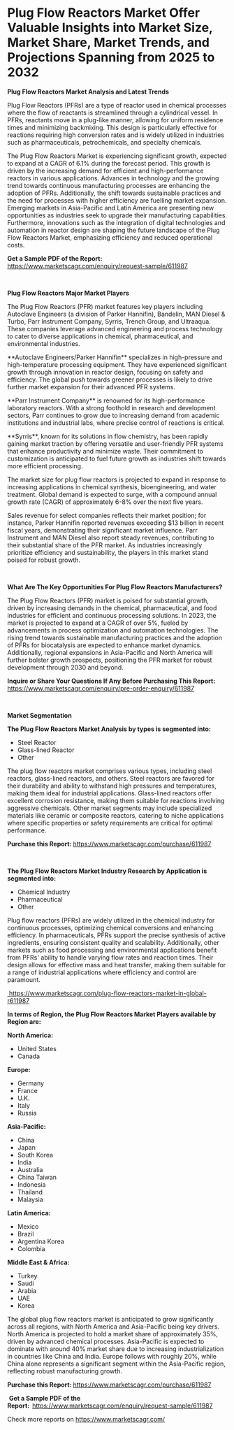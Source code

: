 <p><h1>Plug Flow Reactors Market Offer Valuable Insights into Market Size, Market Share, Market Trends, and Projections Spanning from 2025 to 2032</h1></p><p><strong>Plug Flow Reactors Market Analysis and Latest Trends</strong></p>
<p><p>Plug Flow Reactors (PFRs) are a type of reactor used in chemical processes where the flow of reactants is streamlined through a cylindrical vessel. In PFRs, reactants move in a plug-like manner, allowing for uniform residence times and minimizing backmixing. This design is particularly effective for reactions requiring high conversion rates and is widely utilized in industries such as pharmaceuticals, petrochemicals, and specialty chemicals.</p><p>The Plug Flow Reactors Market is experiencing significant growth, expected to expand at a CAGR of 6.1% during the forecast period. This growth is driven by the increasing demand for efficient and high-performance reactors in various applications. Advances in technology and the growing trend towards continuous manufacturing processes are enhancing the adoption of PFRs. Additionally, the shift towards sustainable practices and the need for processes with higher efficiency are fuelling market expansion. Emerging markets in Asia-Pacific and Latin America are presenting new opportunities as industries seek to upgrade their manufacturing capabilities. Furthermore, innovations such as the integration of digital technologies and automation in reactor design are shaping the future landscape of the Plug Flow Reactors Market, emphasizing efficiency and reduced operational costs.</p></p>
<p><strong>Get a Sample PDF of the Report:&nbsp;</strong> <a href="https://www.marketscagr.com/enquiry/request-sample/611987?utm_campaign=2635&utm_medium=2&utm_source=Github&utm_content=ia&utm_term=08042025&utm_id=plug-flow-reactors">https://www.marketscagr.com/enquiry/request-sample/611987</a></p>
<p>&nbsp;</p>
<p><strong>Plug Flow Reactors Major Market Players</strong></p>
<p><p>The Plug Flow Reactors (PFR) market features key players including Autoclave Engineers (a division of Parker Hannifin), Bandelin, MAN Diesel & Turbo, Parr Instrument Company, Syrris, Trench Group, and Ultraaqua. These companies leverage advanced engineering and process technology to cater to diverse applications in chemical, pharmaceutical, and environmental industries.</p><p>**Autoclave Engineers/Parker Hannifin** specializes in high-pressure and high-temperature processing equipment. They have experienced significant growth through innovation in reactor design, focusing on safety and efficiency. The global push towards greener processes is likely to drive further market expansion for their advanced PFR systems.</p><p>**Parr Instrument Company** is renowned for its high-performance laboratory reactors. With a strong foothold in research and development sectors, Parr continues to grow due to increasing demand from academic institutions and industrial labs, where precise control of reactions is critical.</p><p>**Syrris**, known for its solutions in flow chemistry, has been rapidly gaining market traction by offering versatile and user-friendly PFR systems that enhance productivity and minimize waste. Their commitment to customization is anticipated to fuel future growth as industries shift towards more efficient processing.</p><p>The market size for plug flow reactors is projected to expand in response to increasing applications in chemical synthesis, bioengineering, and water treatment. Global demand is expected to surge, with a compound annual growth rate (CAGR) of approximately 6-8% over the next five years.</p><p>Sales revenue for select companies reflects their market position; for instance, Parker Hannifin reported revenues exceeding $13 billion in recent fiscal years, demonstrating their significant market influence. Parr Instrument and MAN Diesel also report steady revenues, contributing to their substantial share of the PFR market. As industries increasingly prioritize efficiency and sustainability, the players in this market stand poised for robust growth.</p></p>
<p>&nbsp;</p>
<p><strong>What Are The Key Opportunities For Plug Flow Reactors Manufacturers?</strong></p>
<p><p>The Plug Flow Reactors (PFR) market is poised for substantial growth, driven by increasing demands in the chemical, pharmaceutical, and food industries for efficient and continuous processing solutions. In 2023, the market is projected to expand at a CAGR of over 5%, fueled by advancements in process optimization and automation technologies. The rising trend towards sustainable manufacturing practices and the adoption of PFRs for biocatalysis are expected to enhance market dynamics. Additionally, regional expansions in Asia-Pacific and North America will further bolster growth prospects, positioning the PFR market for robust development through 2030 and beyond.</p></p>
<p><strong>Inquire or Share Your Questions If Any Before Purchasing This Report:</strong> <a href="https://www.marketscagr.com/enquiry/pre-order-enquiry/611987?utm_campaign=2635&utm_medium=2&utm_source=Github&utm_content=ia&utm_term=08042025&utm_id=plug-flow-reactors">https://www.marketscagr.com/enquiry/pre-order-enquiry/611987</a></p>
<p>&nbsp;</p>
<p><strong>Market Segmentation</strong></p>
<p><strong>The Plug Flow Reactors Market Analysis by types is segmented into:</strong></p>
<p><ul><li>Steel Reactor</li><li>Glass-lined Reactor</li><li>Other</li></ul></p>
<p><p>The plug flow reactors market comprises various types, including steel reactors, glass-lined reactors, and others. Steel reactors are favored for their durability and ability to withstand high pressures and temperatures, making them ideal for industrial applications. Glass-lined reactors offer excellent corrosion resistance, making them suitable for reactions involving aggressive chemicals. Other market segments may include specialized materials like ceramic or composite reactors, catering to niche applications where specific properties or safety requirements are critical for optimal performance.</p></p>
<p><strong>Purchase this Report:&nbsp;</strong><a href="https://www.marketscagr.com/purchase/611987?utm_campaign=2635&utm_medium=2&utm_source=Github&utm_content=ia&utm_term=08042025&utm_id=plug-flow-reactors">https://www.marketscagr.com/purchase/611987</a></p>
<p>&nbsp;</p>
<p><strong>The Plug Flow Reactors Market Industry Research by Application is segmented into:</strong></p>
<p><ul><li>Chemical Industry</li><li>Pharmaceutical</li><li>Other</li></ul></p>
<p><p>Plug flow reactors (PFRs) are widely utilized in the chemical industry for continuous processes, optimizing chemical conversions and enhancing efficiency. In pharmaceuticals, PFRs support the precise synthesis of active ingredients, ensuring consistent quality and scalability. Additionally, other markets such as food processing and environmental applications benefit from PFRs' ability to handle varying flow rates and reaction times. Their design allows for effective mass and heat transfer, making them suitable for a range of industrial applications where efficiency and control are paramount.</p></p>
<p><a href="https://www.marketscagr.com/plug-flow-reactors-market-in-global-r611987?utm_campaign=2635&utm_medium=2&utm_source=Github&utm_content=ia&utm_term=08042025&utm_id=plug-flow-reactors">&nbsp;https://www.marketscagr.com/plug-flow-reactors-market-in-global-r611987</a></p>
<p><strong>In terms of Region, the Plug Flow Reactors Market Players available by Region are:</strong></p>
<p>
    <p> <strong> North America: </strong>
        <ul>
            <li>United States</li>
            <li>Canada</li>
        </ul>
        </p> 
    <p> <strong> Europe: </strong>
        <ul>
            <li>Germany</li>
            <li>France</li>
            <li>U.K.</li>
            <li>Italy</li>
            <li>Russia</li>
        </ul>
        </p> 
    <p> <strong> Asia-Pacific: </strong>
        <ul>
            <li>China</li>
            <li>Japan</li>
            <li>South Korea</li>
            <li>India</li>
            <li>Australia</li>
            <li>China Taiwan</li>
            <li>Indonesia</li>
            <li>Thailand</li>
            <li>Malaysia</li>
        </ul>
        </p> 
    <p> <strong> Latin America: </strong>
        <ul>
            <li>Mexico</li>
            <li>Brazil</li>
            <li>Argentina Korea</li>
            <li>Colombia</li>
        </ul>
        </p> 
    <p> <strong> Middle East & Africa: </strong>
        <ul>
            <li>Turkey</li>
            <li>Saudi</li>
            <li>Arabia</li>
            <li>UAE</li>
            <li>Korea</li>
        </ul>
    </p>
    </p>
<p><p>The global plug flow reactors market is anticipated to grow significantly across all regions, with North America and Asia-Pacific being key drivers. North America is projected to hold a market share of approximately 35%, driven by advanced chemical processes. Asia-Pacific is expected to dominate with around 40% market share due to increasing industrialization in countries like China and India. Europe follows with roughly 20%, while China alone represents a significant segment within the Asia-Pacific region, reflecting robust manufacturing growth.</p></p>
<p><strong>Purchase this Report: </strong><a href="https://www.marketscagr.com/purchase/611987?utm_campaign=2635&utm_medium=2&utm_source=Github&utm_content=ia&utm_term=08042025&utm_id=plug-flow-reactors">https://www.marketscagr.com/purchase/611987</a></p>
<p>&nbsp;<strong>Get a Sample PDF of the Report:&nbsp;&nbsp;</strong><a href="https://www.marketscagr.com/enquiry/request-sample/611987?utm_campaign=2635&utm_medium=2&utm_source=Github&utm_content=ia&utm_term=08042025&utm_id=plug-flow-reactors">https://www.marketscagr.com/enquiry/request-sample/611987</a></p>
<p><strong></strong></p>
<p>Check more reports on <a href="https://www.marketscagr.com/?utm_campaign=2635&utm_medium=2&utm_source=Github&utm_content=ia&utm_term=08042025&utm_id=plug-flow-reactors">https://www.marketscagr.com/</a></p>